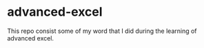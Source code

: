 # advanced-excel
This repo consist some of my word that I did during the learning of advanced excel.
